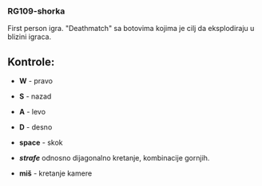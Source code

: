 ### RG109-shorka
First person igra. "Deathmatch" sa botovima kojima je cilj da eksplodiraju u blizini igraca.

## Kontrole:

* **W** - pravo
* **S** - nazad
* **A** - levo
* **D** - desno
* **space** - skok

* ***strafe*** odnosno dijagonalno kretanje, kombinacije gornjih.
* **miš** - kretanje kamere
